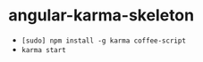 angular-karma-skeleton
======================

- `[sudo] npm install -g karma coffee-script`
- `karma start`
